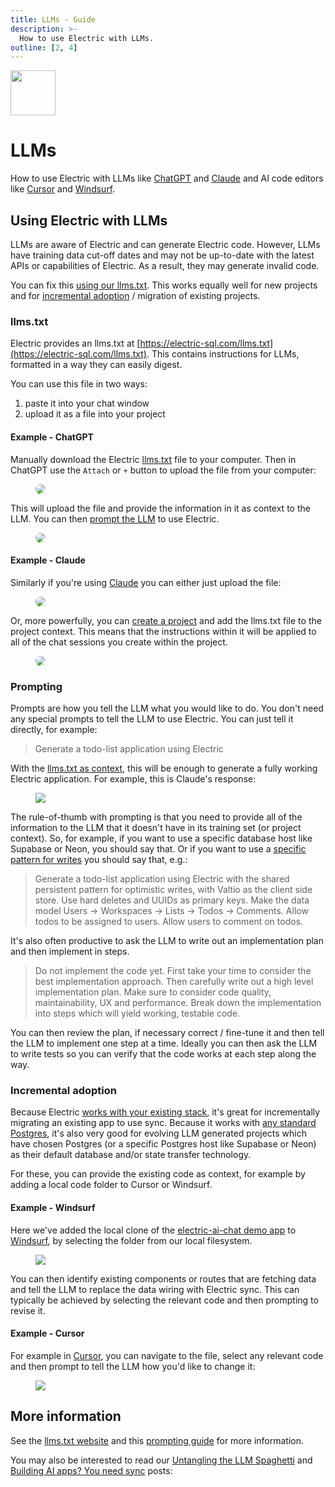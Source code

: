 ```yaml
---
title: LLMs - Guide
description: >-
  How to use Electric with LLMs.
outline: [2, 4]
---
```


<img src="/img/icons/llms.svg" class="product-icon"
    style="width: 72px"
/>

# LLMs

How to use Electric with LLMs like [ChatGPT](https://chatgpt.com) and [Claude](https://claude.ai) and AI code editors like
<span class="no-wrap-lg">
  [Cursor](https://www.cursor.com)
  and
  [Windsurf](https://windsurf.com)</span>.

## Using Electric with LLMs

LLMs are aware of Electric and can generate Electric code. However, LLMs have training data cut-off dates and may not be up-to-date with the latest APIs or capabilities of Electric. As a result, they may generate invalid code.

You can fix this [using our llms.txt](#llms-txt). This works equally well for new projects and for [incremental adoption](#incremental-adoption) / migration of existing projects.

### llms.txt

Electric provides an llms.txt at [https://electric-sql.com/llms.txt](https://electric-sql.com/llms.txt). This contains instructions for LLMs, formatted in a way they can easily digest.

You can use this file in two ways:

1. paste it into your chat window
2. upload it as a file into your project

#### Example - ChatGPT

Manually download the Electric [llms.txt](https://electric-sql.com) file to your computer. Then in ChatGPT use the `Attach` or `+` button to upload the file from your computer:

<figure>
  <img src="/img/guides/llms/chatgpt-upload.jpg" style="border-radius: 16px" />
</figure>

This will upload the file and provide the information in it as context to the LLM. You can then [prompt the LLM](#prompting) to use Electric.

<figure>
  <img src="/img/guides/llms/chatgpt-document-attached.jpg" style="border-radius: 16px" />
</figure>

#### Example - Claude

Similarly if you're using [Claude](https://claude.ai) you can either just upload the file:

<figure>
  <img src="/img/guides/llms/claude-upload.png" style="border-radius: 16px" />
</figure>

Or, more powerfully, you can [create a project](https://www.anthropic.com/news/projects) and add the llms.txt file to the project context. This means that the instructions within it will be applied to all of the chat sessions you create within the project.

<figure>
  <img src="/img/guides/llms/claude-project-context.png" style="border-radius: 16px" />
</figure>

### Prompting

Prompts are how you tell the LLM what you would like to do. You don't need any special prompts to tell the LLM to use Electric. You can just tell it directly, for example:

> Generate a todo-list application using Electric

With the [llms.txt as context](#llms-txt), this will be enough to generate a fully working Electric application. For example, this is Claude's response:

<figure>
  <img src="/img/guides/llms/claude-electric-project.jpg" />
</figure>

The rule-of-thumb with prompting is that you need to provide all of the information to the LLM that it doesn't have in its training set (or project context). So, for example, if you want to use a specific database host like Supabase or Neon, you should say that. Or if you want to use a [specific pattern for writes](/docs/guides/writes) you should say that, e.g.:

> Generate a todo-list application using Electric with the shared persistent pattern for optimistic writes, with Valtio as the client side store. Use hard deletes and UUIDs as primary keys. Make the data model Users -> Workspaces -> Lists -> Todos -> Comments. Allow todos to be assigned to users. Allow users to comment on todos.

It's also often productive to ask the LLM to write out an implementation plan and then implement in steps.

> Do not implement the code yet. First take your time to consider the best implementation approach. Then carefully write out a high level implementation plan. Make sure to consider code quality, maintainability, UX and performance. Break down the implementation into steps which will yield working, testable code.

You can then review the plan, if necessary correct / fine-tune it and then tell the LLM to implement one step at a time. Ideally you can then ask the LLM to write tests so you can verify that the code works at each step along the way.

### Incremental adoption

Because Electric [works with your existing stack](/blog/2024/11/21/local-first-with-your-existing-api), it's great for incrementally migrating an existing app to use sync. Because it works with [any standard Postgres](/docs/guides/deployment#_1-running-postgres), it's also very good for evolving LLM generated projects which have chosen Postgres (or a specific Postgres host like Supabase or Neon) as their default database and/or state transfer technology.

For these, you can provide the existing code as context, for example by adding a local code folder to Cursor or Windsurf.

#### Example - Windsurf

Here we've added the local clone of the [electric-ai-chat demo app](/demos/ai-chat) to [Windsurf](https://windsurf.com), by selecting the folder from our local filesystem.

<figure>
  <img src="/img/guides/llms/windsurf-local-folder.jpg" />
</figure>

You can then identify existing components or routes that are fetching data and tell the LLM to replace the data wiring with Electric sync. This can typically be achieved by selecting the relevant code and then prompting to revise it.

#### Example - Cursor

For example in [Cursor](https://cursor.com), you can navigate to the file, select any relevant code and then prompt to tell the LLM how you'd like to change it:

<figure>
  <img src="/img/guides/llms/cursor-local-editing.jpg" />
</figure>

## More information

See the [llms.txt website](https://llmstxt.org) and this [prompting guide](https://www.promptingguide.ai/applications/coding) for more information.

You may also be interested to read our [Untangling the LLM Spaghetti](/blog/2025/04/22/untangling-llm-spaghetti) and [Building&nbsp;AI&nbsp;apps? You&nbsp;need&nbsp;sync](/blog/2025/04/09/building-ai-apps-on-sync) posts:

<div class="actions cta-actions page-footer-actions left">
  <div class="action cloud-cta">
    <VPButton
        href="/blog/2025/04/09/building-ai-apps-on-sync"
        text="Building AI apps"
        theme="brand"
    />
    &nbsp;
    <VPButton
        href="/blog/2025/04/22/untangling-llm-spaghetti"
        text="Untangling LLM Spaghetti"
        theme="alt"
    />
  </div>
</div>

